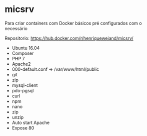 # micsrv
Para criar containers com Docker básicos pré configurados com o necessário

Repositorio:
https://hub.docker.com/r/henriqueweiand/micsrv/

- Ubuntu 16.04
- Composer
- PHP 7
- Apache2
- 000-default.conf -> /var/www/html/public
- git
- zip
- mysql-client
- pdo-pgsql
- curl
- npm
- nano
- zip
- unzip
- Auto start Apache
- Expose 80
